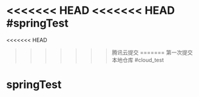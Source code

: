 <<<<<<< HEAD
<<<<<<< HEAD
#springTest
=======
<<<<<<< HEAD
>>>>>>> 腾讯云提交
=======
>>>>>>> 第一次提交本地仓库
#cloud_test
# springTest
